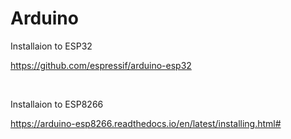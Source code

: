 # Arduino

Installaion to ESP32

https://github.com/espressif/arduino-esp32

</br>

Installaion to ESP8266

https://arduino-esp8266.readthedocs.io/en/latest/installing.html#

